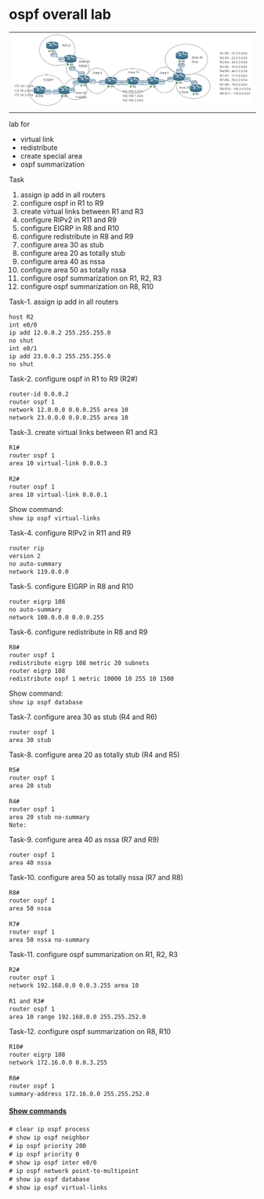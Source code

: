 # ospf overall lab

<!-- <style>
table, tr, td {
  border: 1px solid black;
  border-collapse: collapse;
}
</style> -->

<table>
    <tr>
        <td>
            <img src = "./images/img-1.png">
        </td>
    </tr>
</table>

<!-- ![](./images/img-1.png) -->

lab for
- virtual link
- redistribute
- create special area
- ospf summarization

Task
1. assign ip add in all routers
2. configure ospf in R1 to R9
3. create virtual links between R1 and R3
4. configure RIPv2 in R11 and R9
5. configure EIGRP in R8 and R10
6. configure redistribute in R8 and R9
7. configure area 30 as stub
8. configure area 20 as totally stub
9. configure area 40 as nssa
10. configure area 50 as totally nssa
11. configure ospf summarization on R1, R2, R3
12. configure ospf summarization on R8, R10

Task-1. assign ip add in all routers
```
host R2
int e0/0
ip add 12.0.0.2 255.255.255.0
no shut
int e0/1
ip add 23.0.0.2 255.255.255.0
no shut
```
    
Task-2. configure ospf in R1 to R9 (R2#)
```
router-id 0.0.0.2
router ospf 1
network 12.0.0.0 0.0.0.255 area 10
network 23.0.0.0 0.0.0.255 area 10
```

Task-3. create virtual links between R1 and R3
```
R1#
router ospf 1
area 10 virtual-link 0.0.0.3
    
R2#
router ospf 1
area 10 virtual-link 0.0.0.1
```
Show command: <br>
`show ip ospf virtual-links`

Task-4. configure RIPv2 in R11 and R9
```
router rip
version 2
no auto-summary
network 119.0.0.0
```

Task-5. configure EIGRP in R8 and R10
```
router eigrp 108
no auto-summary
network 108.0.0.0 0.0.0.255
```

Task-6. configure redistribute in R8 and R9
```
R8#
router ospf 1
redistribute eigrp 108 metric 20 subnets
router eigrp 108
redistribute ospf 1 metric 10000 10 255 10 1500
```
Show command: <br>
`show ip ospf database`

Task-7. configure area 30 as stub (R4 and R6)
```
router ospf 1
area 30 stub
```

Task-8. configure area 20 as totally stub (R4 and R5)
```
R5#
router ospf 1
area 20 stub
    
R4#
router ospf 1
area 20 stub no-summary
Note:
```

Task-9. configure area 40 as nssa (R7 and R9)
```
router ospf 1
area 40 nssa
```

Task-10. configure area 50 as totally nssa (R7 and R8)
```
R8#
router ospf 1
area 50 nssa
    
R7#
router ospf 1
area 50 nssa no-summary
```

Task-11. configure ospf summarization on R1, R2, R3
```
R2#
router ospf 1
network 192.168.0.0 0.0.3.255 area 10
    
R1 and R3#
router ospf 1
area 10 range 192.168.0.0 255.255.252.0
```

Task-12. configure ospf summarization on R8, R10
```
R10#
router eigrp 108
network 172.16.0.0 0.0.3.255
    
R8#
router ospf 1
summary-address 172.16.0.0 255.255.252.0
```


#### <u>Show commands</u> 
`# clear ip ospf process` <br>
`# show ip ospf neighbor` <br>
`# ip ospf priority 200` <br>
`# ip ospf priority 0` <br>
`# show ip ospf inter e0/0` <br>
`# ip ospf network point-to-multipoint` <br>
`# show ip ospf database` <br>
`# show ip ospf virtual-links` <br>



